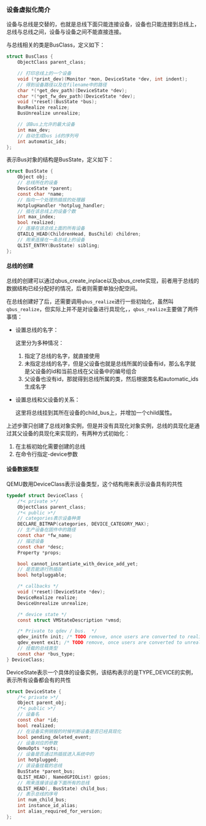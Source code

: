 ### 设备虚拟化简介

设备与总线是交替的，也就是总线下面只能连接设备，设备也只能连接到总线上，总线与总线之间，设备与设备之间不能直接连接。

与总线相关的类是BusClass，定义如下：

```c
struct BusClass {
    ObjectClass parent_class;

    // 打印总线上的一个设备
    void (*print_dev)(Monitor *mon, DeviceState *dev, int indent);
    // 得到设备路径以及在filename中的路径
    char *(*get_dev_path)(DeviceState *dev);
    char *(*get_fw_dev_path)(DeviceState *dev);
    void (*reset)(BusState *bus);
    BusRealize realize;
    BusUnrealize unrealize;

    // 该Bus上允许的最大设备
    int max_dev;
    // 自动生成bus id的序列号
    int automatic_ids;
};
```

表示Bus对象的结构是BusState，定义如下：

```c
struct BusState {
    Object obj;
    // 总线所在的设备
    DeviceState *parent;
    const char *name;
    // 指向一个处理热插拔的处理器
    HotplugHandler *hotplug_handler;
    // 插在该总线上的设备个数
    int max_index;
    bool realized;
    // 连接在该总线上面的所有设备
    QTAILQ_HEAD(ChildrenHead, BusChild) children;
    // 用来连接在一条总线上的设备
    QLIST_ENTRY(BusState) sibling;
};
```

#### 总线的创建

总线的创建可以通过qbus_create_inplace以及qbus_crete实现，前者用于总线的数据结构已经分配好的情况，后者则需要单独分配空间。

在总线创建好了后，还需要调用`qbus_realize`进行一些初始化，虽然叫`qbus_realize`，但实际上并不是对设备进行具现化，，`qbus_realize`主要做了两件事情：

+ 设置总线的名字：

  这里分为多种情况：

  1. 指定了总线的名字，就直接使用
  2. 未指定总线的名字，但是父设备也就是总线所属的设备有id，那么名字就是父设备的id和当前总线在父设备中的编号组合
  3. 父设备也没有id，那就得到总线所属的类，然后根据类名和automatic_ids生成名字

+ 设置总线和父设备的关系：

  这里将总线挂到其所在设备的child_bus上，并增加一个child属性。

上述步骤只创建了总线对象实例，但是并没有具现化对象实例，总线的具现化是通过其父设备的具现化来实现的，有两种方式初始化：

1. 在主板初始化需要创建的总线
2. 在命令行指定-device参数

#### 设备数据类型

QEMU数用DeviceClass表示设备类型，这个结构用来表示设备具有的共性

```c
typedef struct DeviceClass {
    /*< private >*/
    ObjectClass parent_class;
    /*< public >*/
	// categories表示设备种类
    DECLARE_BITMAP(categories, DEVICE_CATEGORY_MAX);
    // 生产设备在固件中的路径
    const char *fw_name;
    // 描述设备
    const char *desc;
    Property *props;

    bool cannot_instantiate_with_device_add_yet;
    // 是否能进行热插拔
    bool hotpluggable;

    /* callbacks */
    void (*reset)(DeviceState *dev);
    DeviceRealize realize;
    DeviceUnrealize unrealize;

    /* device state */
    const struct VMStateDescription *vmsd;

    /* Private to qdev / bus.  */
    qdev_initfn init; /* TODO remove, once users are converted to realize */
    qdev_event exit; /* TODO remove, once users are converted to unrealize */
    // 挂载的总线类型
    const char *bus_type;
} DeviceClass;
```

DeviceState表示一个具体的设备实例，该结构表示的是TYPE_DEVICE的实例，表示所有设备都会有的共性

```c
struct DeviceState {
    /*< private >*/
    Object parent_obj;
    /*< public >*/
	// 设备名
    const char *id;
    bool realized;
    // 在设备实例销毁的时候判断设备是否已经具现化
    bool pending_deleted_event;
    // 设备对应的参数
    QemuOpts *opts;
    // 设备是否通过热插拔进入系统中的
    int hotplugged;
    // 该设备挂载的总线
    BusState *parent_bus;
    QLIST_HEAD(, NamedGPIOList) gpios;
    // 用来连接该设备下面所有的总线
    QLIST_HEAD(, BusState) child_bus;
    // 表示总线的序号
    int num_child_bus;
    int instance_id_alias;
    int alias_required_for_version;
};

```

